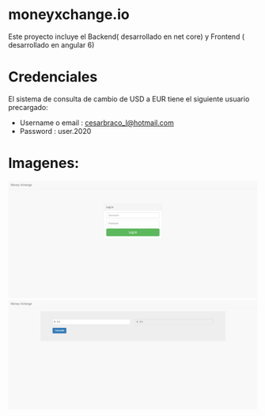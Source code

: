 # moneyxchange.io

Este proyecto incluye el Backend( desarrollado en net core) y Frontend ( desarrollado en angular 6)

# Credenciales 
El sistema de consulta de cambio de USD a EUR tiene el siguiente usuario precargado:
  - Username o email : cesarbraco_l@hotmail.com
  - Password : user.2020

# Imagenes:

![alt text](https://raw.githubusercontent.com/CesarBracoL/moneyxchange.oi/master/image/login.png)
![alt text](https://raw.githubusercontent.com/CesarBracoL/moneyxchange.oi/master/image/landing.png)

